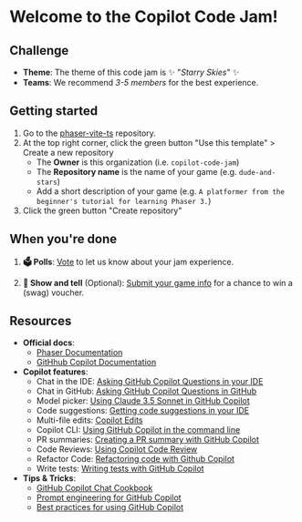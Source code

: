 # Welcome to the Copilot Code Jam! 

## Challenge

* **Theme**: The theme of this code jam is ✨ "*Starry Skies*" ✨
* **Teams**: We recommend *3-5 members* for the best experience.

## Getting started

1. Go to the [phaser-vite-ts](https://github.com/copilot-code-jam/phaser-vite-ts) repository.
2. At the top right corner, click the green button "Use this template" > Create a new repository
    - The **Owner** is this organization (i.e. `copilot-code-jam`)
    - The **Repository name** is the name of your game (e.g. `dude-and-stars`)
    - Add a short description of your game (e.g. `A platformer from the beginner's tutorial for learning Phaser 3.`)
3. Click the green button "Create repository"

## When you're done

1. **🗳️  Polls**: [Vote](https://github.com/copilot-code-jam/.github/discussions/categories/polls) to let us know about your jam experience.

2. **🙌  Show and tell** (Optional): [Submit your game info](https://github.com/copilot-code-jam/.github/discussions/categories/show-and-tell) for a chance to win a (swag) voucher.

## Resources

* **Official docs**: 
  * [Phaser Documentation](https://docs.phaser.io/)
  * [GitHhub Copilot Documentation](https://docs.github.com/en/copilot)
* **Copilot features**:
  * Chat in the IDE: [Asking GitHub Copilot Questions in your IDE](https://docs.github.com/en/copilot/using-github-copilot/asking-github-copilot-questions-in-your-ide)
  * Chat in GitHub: [Asking GitHub Copilot Questions in GitHub](https://docs.github.com/en/copilot/using-github-copilot/asking-github-copilot-questions-in-github)
  * Model picker: [Using Claude 3.5 Sonnet in GitHub Copilot](https://docs.github.com/en/copilot/using-github-copilot/using-claude-sonnet-in-github-copilot)
  * Code suggestions: [Getting code suggestions in your IDE](https://docs.github.com/en/copilot/using-github-copilot/getting-code-suggestions-in-your-ide-with-github-copilot)
  * Multi-file edits: [Copilot Edits](https://code.visualstudio.com/docs/copilot/copilot-edits)
  * Copilot CLI: [Using GitHub Copilot in the command line](https://docs.github.com/en/copilot/using-github-copilot/using-github-copilot-in-the-command-line)
  * PR summaries: [Creating a PR summary with GitHub Copilot](https://docs.github.com/en/copilot/using-github-copilot/using-github-copilot-for-pull-requests/creating-a-pull-request-summary-with-github-copilot)
  * Code Reviews: [Using Copilot Code Review](https://docs.github.com/en/copilot/using-github-copilot/code-review/using-copilot-code-review)
  * Refactor Code: [Refactoring code with Github Copilot](https://docs.github.com/en/copilot/using-github-copilot/guides-on-using-github-copilot/refactoring-code-with-github-copilot)
  * Write tests: [Writing tests with GitHub Copilot](https://docs.github.com/en/copilot/using-github-copilot/guides-on-using-github-copilot/writing-tests-with-github-copilot)
* **Tips & Tricks**:
  * [GitHub Copilot Chat Cookbook](https://docs.github.com/en/enterprise-cloud@latest/copilot/example-prompts-for-github-copilot-chat)
  * [Prompt engineering for GitHub Copilot](https://docs.github.com/en/copilot/using-github-copilot/prompt-engineering-for-github-copilot)
  * [Best practices for using GitHub Copilot](https://docs.github.com/en/copilot/using-github-copilot/best-practices-for-using-github-copilot)
